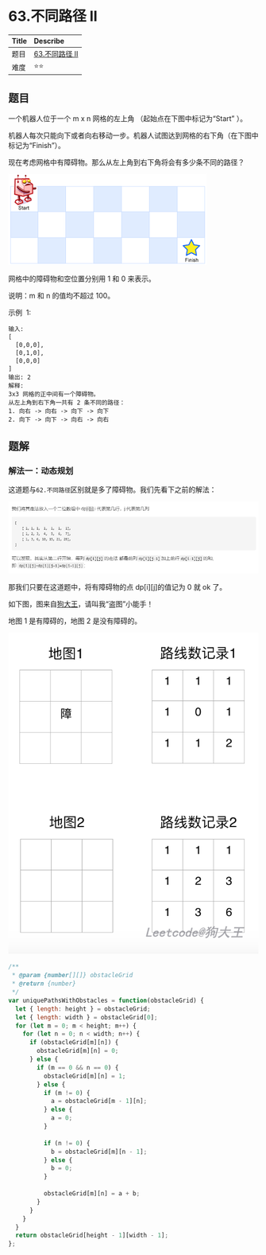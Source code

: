 # 63.不同路径 II

| Title | Describe                                                            |
| :---- | :------------------------------------------------------------------ |
| 题目  | [63.不同路径 II](https://leetcode-cn.com/problems/unique-paths-ii/) |
| 难度  | ⭐⭐                                                                |

## 题目

一个机器人位于一个 m x n 网格的左上角 （起始点在下图中标记为“Start” ）。

机器人每次只能向下或者向右移动一步。机器人试图达到网格的右下角（在下图中标记为“Finish”）。

现在考虑网格中有障碍物。那么从左上角到右下角将会有多少条不同的路径？

![DP-003.png](./images/DP-003.png)

网格中的障碍物和空位置分别用 1 和 0 来表示。

说明：m 和 n 的值均不超过 100。

示例  1:

```
输入:
[
  [0,0,0],
  [0,1,0],
  [0,0,0]
]
输出: 2
解释:
3x3 网格的正中间有一个障碍物。
从左上角到右下角一共有 2 条不同的路径：
1. 向右 -> 向右 -> 向下 -> 向下
2. 向下 -> 向下 -> 向右 -> 向右
```

## 题解

### 解法一：动态规划

这道题与`62.不同路径`区别就是多了障碍物。我们先看下之前的解法：

![DP-005.png](./images/DP-005.png)

那我们只要在这道题中，将有障碍物的点 dp[i][j]的值记为 0 就 ok 了。

如下图，图来自[狗大王](https://leetcode-cn.com/problems/unique-paths-ii/solution/jian-ji-biao-ge-jie-shi-dong-tai-gui-hua-dpsi-lu-f/)，请叫我“盗图”小能手！

地图 1 是有障碍的，地图 2 是没有障碍的。

![DP-006.png](./images/DP-006.png)

```javascript
/**
 * @param {number[][]} obstacleGrid
 * @return {number}
 */
var uniquePathsWithObstacles = function(obstacleGrid) {
  let { length: height } = obstacleGrid;
  let { length: width } = obstacleGrid[0];
  for (let m = 0; m < height; m++) {
    for (let n = 0; n < width; n++) {
      if (obstacleGrid[m][n]) {
        obstacleGrid[m][n] = 0;
      } else {
        if (m == 0 && n == 0) {
          obstacleGrid[m][n] = 1;
        } else {
          if (m != 0) {
            a = obstacleGrid[m - 1][n];
          } else {
            a = 0;
          }

          if (n != 0) {
            b = obstacleGrid[m][n - 1];
          } else {
            b = 0;
          }

          obstacleGrid[m][n] = a + b;
        }
      }
    }
  }
  return obstacleGrid[height - 1][width - 1];
};
```
